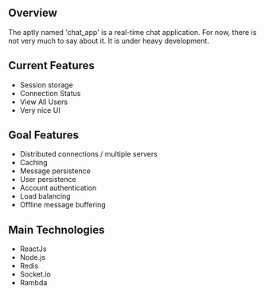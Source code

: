 ## Overview
The aptly named 'chat_app' is a real-time chat application. For now, there is not very much to say about it. It is under heavy development.

## Current Features
* Session storage
* Connection Status
* View All Users
* Very nice UI

## Goal Features
* Distributed connections / multiple servers
* Caching
* Message persistence
* User persistence
* Account authentication
* Load balancing
* Offline message buffering

## Main Technologies
* ReactJs
* Node.js
* Redis
* Socket.io
* Rambda


